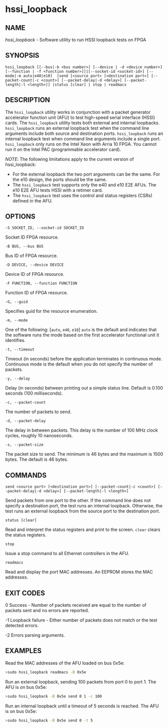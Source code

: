 # hssi_loopback #

## NAME ##
_hssi_loopback_ - Software utility to run HSSI loopback tests on FPGA


## SYNOPSIS ##
`hssi_loopback [[--bus|-b <bus number>] [--device | -d <device number>] [--function | -f <function number>]]|[--socket-id <socket-id>]
      [--mode|-m auto|e40|e10] 
      [send [<source port> [<destination port>] [--packet-count|-c <count>] [--packet-delay|-d <delay>] [--packet-length|-l <length>]] |status [clear] | stop | readmacs`

## DESCRIPTION ##

The ```hssi_loopback``` utility works in conjunction with a packet generator accelerator function unit (AFU)
to test high-speed serial interface (HSSI) cards. The ```hssi_loopback``` utility tests both external and internal loopbacks.
```hssi_loopback``` runs an external loopback test when the command line arguments include both source and destination ports.
```hssi_loopback``` runs an internal loopback test when command line arguments include a single port. ```hssi_loopback```
only runs on the Intel Xeon with Arria 10 FPGA. You cannot run it on the Intel PAC (programmable accelerator card).


_NOTE_: The following limitations apply to the current version of hssi_loopback:

* For the external loopback the two port arguments can be the same. For the e10 design, the ports should be the same.
* The ```hssi_loopback``` test supports only the e40 and e10 E2E AFUs.  The e10 E2E AFU tests HSSI with a retimer card.
* The ```hssi_loopback``` test uses the control and status registers (CSRs) defined in the AFU.

## OPTIONS ##
`-S SOCKET_ID, --socket-id SOCKET_ID`
 
 Socket ID FPGA resource.

`-B BUS, --bus BUS`

Bus ID of FPGA resource.

`-D DEVICE, --device DEVICE`

Device ID of FPGA resource.

`-F FUNCTION, --function FUNCTION`

Function ID of FPGA resource.

`-G, --guid`

Specifies guid for the resource enumeration.

`-m, --mode`
    
One of the following: [`auto`, `e40`, `e10`]
`auto` is the default and indicates that the software runs the mode based on the first accelerator functional
unit it identifies.

`-t, --timeout`

Timeout (in seconds) before the application terminates in continuous mode. Continuous mode is the default
when you do not specify the number of packets.

`-y, --delay`

Delay (in seconds) between printing out a simple status line. Default is 0.100 seconds (100 milliseconds).

`-c, --packet-count`

The number of packets to send.

`-d, --packet-delay`

The delay in between packets. This delay is the number of 100 MHz clock cycles, roughly 10 nanoseconds.

`-s, --packet-size`

The packet size to send. The minimum is 46 bytes and the maximum is 1500 bytes. The default is 46 bytes.

## COMMANDS ##
`send <source port> [<destination port>] [--packet-count|-c <count>] [--packet-delay|-d <delay>] [--packet-length|-l <length>]`

Send packets from one port to the other. If the command line does not specify a destination port, the test runs an internal 
loopback. Otherwise, the test runs an external loopback from the source port to the destination port.

`status [clear]`

Read and interpret the status registers and print to the screen. `clear` clears the status registers.

`stop`

Issue a stop command to all Ethernet controllers in the AFU.

`readmacs`

Read and display the port MAC addresses. An EEPROM stores the MAC addresses.

## EXIT CODES ##

0    Success - Number of packets received are equal to the number of packets sent and no errors
          are reported.

-1    Loopback failure - Either number of packets does not match or the test detected errors.

-2    Errors parsing arguments.

## EXAMPLES ##

Read the MAC addresses of the AFU loaded on bus 0x5e:

```sh
>sudo hssi_loopback readmacs -B 0x5e
```

Run an external loopback, sending 100 packets from port 0 to port 1. The AFU is on bus 0x5e:

```sh
>sudo hssi_loopback -B 0x5e send 0 1 -c 100
```

Run an internal loopback until a timeout of 5 seconds is reached. The AFU is on bus 0x5e:

```sh
>sudo hssi_loopback -B 0x5e send 0 -t 5

```
